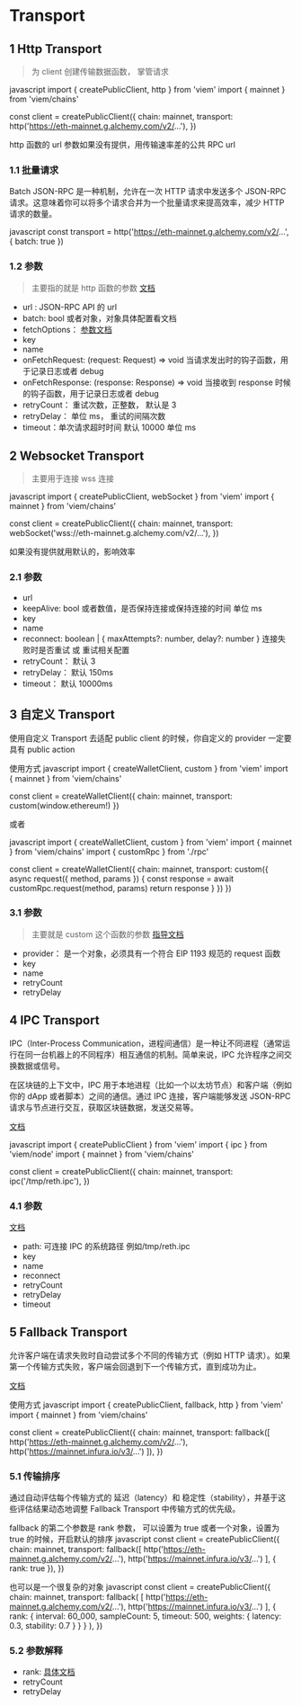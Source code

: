 # Transport

## 1 Http Transport

> 为 client 创建传输数据函数， 掌管请求

javascript
import { createPublicClient, http } from 'viem'
import { mainnet } from 'viem/chains'

const client = createPublicClient({
chain: mainnet,
transport: http('https://eth-mainnet.g.alchemy.com/v2/...'),
})

http 函数的 url 参数如果没有提供，用传输速率差的公共 RPC url

### 1.1 批量请求

Batch JSON-RPC 是一种机制，允许在一次 HTTP 请求中发送多个 JSON-RPC 请求。这意味着你可以将多个请求合并为一个批量请求来提高效率，减少 HTTP 请求的数量。

javascript
const transport = http('https://eth-mainnet.g.alchemy.com/v2/...', {
batch: true
})

### 1.2 参数

> 主要指的就是 http 函数的参数
> [文档](https://viem.sh/docs/clients/transports/http#parameters)

- url : JSON-RPC API 的 url
- batch: bool 或者对象，对象具体配置看文档
- fetchOptions： [参数文档](https://developer.mozilla.org/en-US/docs/Web/API/RequestInit)
- key
- name
- onFetchRequest: (request: Request) => void 当请求发出时的钩子函数，用于记录日志或者 debug
- onFetchResponse: (response: Response) => void 当接收到 response 时候的钩子函数，用于记录日志或者 debug
- retryCount： 重试次数，正整数， 默认是 3
- retryDelay： 单位 ms， 重试的间隔次数
- timeout：单次请求超时时间 默认 10000 单位 ms

## 2 Websocket Transport

> 主要用于连接 wss 连接

javascript
import { createPublicClient, webSocket } from 'viem'
import { mainnet } from 'viem/chains'

const client = createPublicClient({
chain: mainnet,
transport: webSocket('wss://eth-mainnet.g.alchemy.com/v2/...'),
})

如果没有提供就用默认的，影响效率

### 2.1 参数

- url
- keepAlive: bool 或者数值，是否保持连接或保持连接的时间 单位 ms
- key
- name
- reconnect: boolean | { maxAttempts?: number, delay?: number } 连接失败时是否重试 或 重试相关配置
- retryCount： 默认 3
- retryDelay： 默认 150ms
- timeout： 默认 10000ms

## 3 自定义 Transport

使用自定义 Transport 去适配 public client 的时候，你自定义的 provider 一定要具有 public action

使用方式
javascript
import { createWalletClient, custom } from 'viem'
import { mainnet } from 'viem/chains'

const client = createWalletClient({
chain: mainnet,
transport: custom(window.ethereum!)
})

或者

javascript
import { createWalletClient, custom } from 'viem'
import { mainnet } from 'viem/chains'
import { customRpc } from './rpc'

const client = createWalletClient({
chain: mainnet,
transport: custom({
async request({ method, params }) {
const response = await customRpc.request(method, params)
return response
}
})
})

### 3.1 参数

> 主要就是 custom 这个函数的参数
> [指导文档](https://viem.sh/docs/clients/transports/custom#parameters)

- provider： 是一个对象，必须具有一个符合 EIP 1193 规范的 request 函数
- key
- name
- retryCount
- retryDelay

## 4 IPC Transport

IPC（Inter-Process Communication，进程间通信）是一种让不同进程（通常运行在同一台机器上的不同程序）相互通信的机制。简单来说，IPC 允许程序之间交换数据或信号。

在区块链的上下文中，IPC 用于本地进程（比如一个以太坊节点）和客户端（例如你的 dApp 或者脚本）之间的通信。通过 IPC 连接，客户端能够发送 JSON-RPC 请求与节点进行交互，获取区块链数据，发送交易等。

[文档](https://viem.sh/docs/clients/transports/ipc)

javascript
import { createPublicClient } from 'viem'
import { ipc } from 'viem/node'
import { mainnet } from 'viem/chains'

const client = createPublicClient({
chain: mainnet,
transport: ipc('/tmp/reth.ipc'),
})

### 4.1 参数

[文档](https://viem.sh/docs/clients/transports/ipc#parameters)

- path: 可连接 IPC 的系统路径 例如/tmp/reth.ipc
- key
- name
- reconnect
- retryCount
- retryDelay
- timeout

## 5 Fallback Transport

允许客户端在请求失败时自动尝试多个不同的传输方式（例如 HTTP 请求）。如果第一个传输方式失败，客户端会回退到下一个传输方式，直到成功为止。

[文档](https://viem.sh/docs/clients/transports/fallback)

使用方式
javascript
import { createPublicClient, fallback, http } from 'viem'
import { mainnet } from 'viem/chains'

const client = createPublicClient({
chain: mainnet,
transport: fallback([
http('https://eth-mainnet.g.alchemy.com/v2/...'),
http('https://mainnet.infura.io/v3/...')
]),
})

### 5.1 传输排序

通过自动评估每个传输方式的 延迟（latency）和 稳定性（stability），并基于这些评估结果动态地调整 Fallback Transport 中传输方式的优先级。

fallback 的第二个参数是 rank 参数， 可以设置为 true 或者一个对象，设置为 true 的时候，开启默认的排序
javascript
const client = createPublicClient({
chain: mainnet,
transport: fallback([
http('https://eth-mainnet.g.alchemy.com/v2/...'),
http('https://mainnet.infura.io/v3/...')
], { rank: true }),
})

也可以是一个很复杂的对象
javascript
const client = createPublicClient({
chain: mainnet,
transport: fallback(
[
http('https://eth-mainnet.g.alchemy.com/v2/...'),
http('https://mainnet.infura.io/v3/...')
],
{
rank: {
interval: 60_000,
sampleCount: 5,
timeout: 500,
weights: {
latency: 0.3,
stability: 0.7
}
}
}
),
})

### 5.2 参数解释

- rank: [具体文档](https://viem.sh/docs/clients/transports/fallback#rank-optional)
- retryCount
- retryDelay
